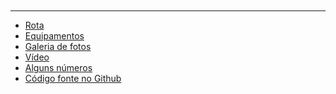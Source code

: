 







<br>

<br>

<br>

<br>



-------




<footer>

- [Rota](https://drive.google.com/open?id=1_JDlbahMjzcIFIkYdwVplNBTrXXGvek3&usp=sharing)<br>
- [Equipamentos](https://darenhart.github.io/patagonia-trip/#/gear)<br>
- [Galeria de fotos](https://darenhart.github.io/patagonia-trip/#/gallery)<br>
- [Vídeo](https://www.youtube.com/watch?v=MPgr4FjIZF8)<br>
- [Alguns números](https://docs.google.com/spreadsheets/d/1h_DqRs4x_f9nJ4AM-QcrCmykR1IXHAM8ZEvonXcv-Zw/edit#gid=1891380202)<br>
- [Código fonte no Github](https://github.com/darenhart/patagonia-journal)<br>

</footer>


